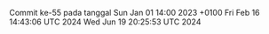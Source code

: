 Commit ke-55 pada tanggal Sun Jan 01 14:00 2023 +0100
Fri Feb 16 14:43:06 UTC 2024
Wed Jun 19 20:25:53 UTC 2024
